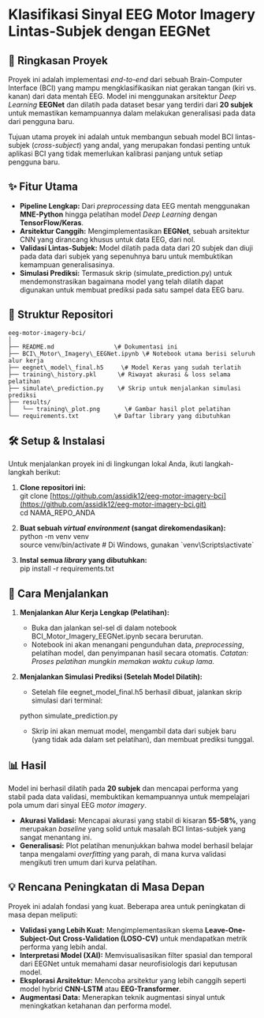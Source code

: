 # **Klasifikasi Sinyal EEG Motor Imagery Lintas-Subjek dengan EEGNet**

## **📖 Ringkasan Proyek**

Proyek ini adalah implementasi _end-to-end_ dari sebuah Brain-Computer Interface (BCI) yang mampu mengklasifikasikan niat gerakan tangan (kiri vs. kanan) dari data mentah EEG. Model ini menggunakan arsitektur _Deep Learning_ **EEGNet** dan dilatih pada dataset besar yang terdiri dari **20 subjek** untuk memastikan kemampuannya dalam melakukan generalisasi pada data dari pengguna baru.

Tujuan utama proyek ini adalah untuk membangun sebuah model BCI lintas-subjek (_cross-subject_) yang andal, yang merupakan fondasi penting untuk aplikasi BCI yang tidak memerlukan kalibrasi panjang untuk setiap pengguna baru.

## **✨ Fitur Utama**

- **Pipeline Lengkap:** Dari _preprocessing_ data EEG mentah menggunakan **MNE-Python** hingga pelatihan model _Deep Learning_ dengan **TensorFlow/Keras**.
- **Arsitektur Canggih:** Mengimplementasikan **EEGNet**, sebuah arsitektur CNN yang dirancang khusus untuk data EEG, dari nol.
- **Validasi Lintas-Subjek:** Model dilatih pada data dari 20 subjek dan diuji pada data dari subjek yang sepenuhnya baru untuk membuktikan kemampuan generalisasinya.
- **Simulasi Prediksi:** Termasuk skrip (simulate_prediction.py) untuk mendemonstrasikan bagaimana model yang telah dilatih dapat digunakan untuk membuat prediksi pada satu sampel data EEG baru.

## **📂 Struktur Repositori**

```
eeg-motor-imagery-bci/
│
├── README.md                 \# Dokumentasi ini
├── BCI\_Motor\_Imagery\_EEGNet.ipynb \# Notebook utama berisi seluruh alur kerja
├── eegnet\_model\_final.h5     \# Model Keras yang sudah terlatih
├── training\_history.pkl      \# Riwayat akurasi & loss selama pelatihan
├── simulate\_prediction.py    \# Skrip untuk menjalankan simulasi prediksi
├── results/
│   └── training\_plot.png       \# Gambar hasil plot pelatihan
└── requirements.txt          \# Daftar library yang dibutuhkan
```

## **🛠️ Setup & Instalasi**

Untuk menjalankan proyek ini di lingkungan lokal Anda, ikuti langkah-langkah berikut:

1. **Clone repositori ini:**  
   git clone [https://github.com/assidik12/eeg-motor-imagery-bci](https://github.com/assidik12/eeg-motor-imagery-bci.git)  
   cd NAMA_REPO_ANDA

2. **Buat sebuah _virtual environment_ (sangat direkomendasikan):**  
   python \-m venv venv  
   source venv/bin/activate \# Di Windows, gunakan \`venv\\Scripts\\activate\`

3. **Instal semua _library_ yang dibutuhkan:**  
   pip install \-r requirements.txt

## **🚀 Cara Menjalankan**

1. **Menjalankan Alur Kerja Lengkap (Pelatihan):**
   - Buka dan jalankan sel-sel di dalam notebook BCI_Motor_Imagery_EEGNet.ipynb secara berurutan.
   - Notebook ini akan menangani pengunduhan data, _preprocessing_, pelatihan model, dan penyimpanan hasil secara otomatis. _Catatan: Proses pelatihan mungkin memakan waktu cukup lama._
2. **Menjalankan Simulasi Prediksi (Setelah Model Dilatih):**

   - Setelah file eegnet_model_final.h5 berhasil dibuat, jalankan skrip simulasi dari terminal:

   python simulate_prediction.py

   - Skrip ini akan memuat model, mengambil data dari subjek baru (yang tidak ada dalam set pelatihan), dan membuat prediksi tunggal.

## **📊 Hasil**

Model ini berhasil dilatih pada **20 subjek** dan mencapai performa yang stabil pada data validasi, membuktikan kemampuannya untuk mempelajari pola umum dari sinyal EEG _motor imagery_.

- **Akurasi Validasi:** Mencapai akurasi yang stabil di kisaran **55-58%**, yang merupakan _baseline_ yang solid untuk masalah BCI lintas-subjek yang sangat menantang ini.
- **Generalisasi:** Plot pelatihan menunjukkan bahwa model berhasil belajar tanpa mengalami _overfitting_ yang parah, di mana kurva validasi mengikuti tren umum dari kurva pelatihan.

## **💡 Rencana Peningkatan di Masa Depan**

Proyek ini adalah fondasi yang kuat. Beberapa area untuk peningkatan di masa depan meliputi:

- **Validasi yang Lebih Kuat:** Mengimplementasikan skema **Leave-One-Subject-Out Cross-Validation (LOSO-CV)** untuk mendapatkan metrik performa yang lebih andal.
- **Interpretasi Model (XAI):** Memvisualisasikan filter spasial dan temporal dari EEGNet untuk memahami dasar neurofisiologis dari keputusan model.
- **Eksplorasi Arsitektur:** Mencoba arsitektur yang lebih canggih seperti model hybrid **CNN-LSTM** atau **EEG-Transformer**.
- **Augmentasi Data:** Menerapkan teknik augmentasi sinyal untuk meningkatkan ketahanan dan performa model.
